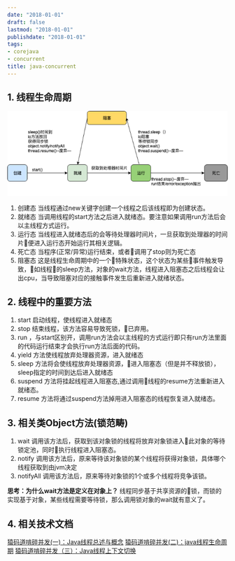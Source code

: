 ```yaml
---
date: "2018-01-01"
draft: false
lastmod: "2018-01-01"
publishdate: "2018-01-01"
tags:
- corejava
- concurrent
title: java-concurrent
---
```


## 1. 线程生命周期
![线程生命周期](../../../picture/线程生命周期.png)
1. 创建态
    当线程通过new关键字创建一个线程之后该线程即为创建状态。
2. 就绪态
    当调用线程的start方法之后进入就绪态。要注意如果调用run方法后会以主线程方式运行。
3. 运行态
    当线程进入就绪态后的会等待处理器时间片，一旦获取到处理器的时间片便进入运行态开始运行其相关逻辑。
4. 死亡态
    当程序(正常/异常)运行结束，或者调用了stop则为死亡态
5. 阻塞态
    这是线程生命周期中的一个特殊状态，这个状态为某些事件触发导致，如线程的sleep方法，对象的wait方法，线程进入阻塞态之后线程会让出cpu，当导致阻塞对应的接触事件发生后重新进入就绪状态。


## 2. 线程中的重要方法

1. start 启动线程，使线程进入就绪态
2. stop 结束线程，该方法容易导致死锁，已弃用。
3. run ，与start区别开，调用run方法会以主线程的方式运行即只有run方法里面的代码运行结束才会执行run方法后面的代码。
4. yield 方法使线程放弃处理器资源，进入就绪态
5. sleep 方法将会使线程放弃处理器资源，进入阻塞态（但是并不释放锁），sleep指定的时间到达后进入就绪态
6. suspend 方法将挂起线程进入阻塞态,通过调用线程的resume方法重新进入就绪态。
7. resume 方法将通过suspend方法掉用进入阻塞态的线程恢复进入就绪态。

## 3. 相关类Object方法(锁范畴)
1. wait 调用该方法后，获取到该对象锁的线程将放弃对象锁进入此对象的等待锁定池，同时执行线程进入阻塞态。
2. notify 调用该方法后，原来等待该对象锁的某个线程将获得对象锁，具体哪个线程获取到由jvm决定
3. notifyAll 调用该方法后，原来等待对象锁的1个或多个线程将竞争该锁。

**思考：为什么wait方法是定义在对象上？**
线程同步基于共享资源的锁，而锁的实现基于对象，某些线程需要等待锁，那么调用锁对象的wait就有意义了。



## 4. 相关技术文档
[猿码道啃碎并发(一)：Java线程总述与概念](https://juejin.im/post/5a701c246fb9a01cb8100489)
[猿码道啃碎并发(二)：java线程生命周期](https://juejin.im/post/5a72d4bd518825735300f37b)
[猿码道啃碎并发（三）：Java线程上下文切换](https://juejin.im/post/5b10e53b6fb9a01e5b10e9be)